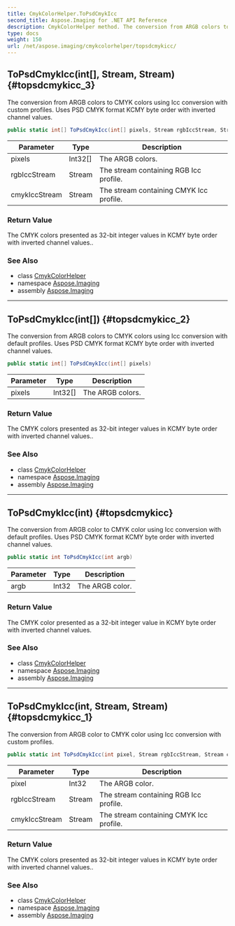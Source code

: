 ```yaml
---
title: CmykColorHelper.ToPsdCmykIcc
second_title: Aspose.Imaging for .NET API Reference
description: CmykColorHelper method. The conversion from ARGB colors to CMYK colors using Icc conversion with custom profiles. Uses PSD CMYK format KCMY byte order with inverted channel values
type: docs
weight: 150
url: /net/aspose.imaging/cmykcolorhelper/topsdcmykicc/
---
```

## ToPsdCmykIcc(int[], Stream, Stream) {#topsdcmykicc_3}

The conversion from ARGB colors to CMYK colors using Icc conversion with custom profiles. Uses PSD CMYK format KCMY byte order with inverted channel values.

```csharp
public static int[] ToPsdCmykIcc(int[] pixels, Stream rgbIccStream, Stream cmykIccStream)
```

| Parameter | Type | Description |
| --- | --- | --- |
| pixels | Int32[] | The ARGB colors. |
| rgbIccStream | Stream | The stream containing RGB Icc profile. |
| cmykIccStream | Stream | The stream containing CMYK Icc profile. |

### Return Value

The CMYK colors presented as 32-bit integer values in KCMY byte order with inverted channel values..

### See Also

* class [CmykColorHelper](../)
* namespace [Aspose.Imaging](../../cmykcolorhelper/)
* assembly [Aspose.Imaging](../../../)

---

## ToPsdCmykIcc(int[]) {#topsdcmykicc_2}

The conversion from ARGB colors to CMYK colors using Icc conversion with default profiles. Uses PSD CMYK format KCMY byte order with inverted channel values.

```csharp
public static int[] ToPsdCmykIcc(int[] pixels)
```

| Parameter | Type | Description |
| --- | --- | --- |
| pixels | Int32[] | The ARGB colors. |

### Return Value

The CMYK colors presented as 32-bit integer values in KCMY byte order with inverted channel values..

### See Also

* class [CmykColorHelper](../)
* namespace [Aspose.Imaging](../../cmykcolorhelper/)
* assembly [Aspose.Imaging](../../../)

---

## ToPsdCmykIcc(int) {#topsdcmykicc}

The conversion from ARGB color to CMYK color using Icc conversion with default profiles. Uses PSD CMYK format KCMY byte order with inverted channel values.

```csharp
public static int ToPsdCmykIcc(int argb)
```

| Parameter | Type | Description |
| --- | --- | --- |
| argb | Int32 | The ARGB color. |

### Return Value

The CMYK color presented as a 32-bit integer value in KCMY byte order with inverted channel values.

### See Also

* class [CmykColorHelper](../)
* namespace [Aspose.Imaging](../../cmykcolorhelper/)
* assembly [Aspose.Imaging](../../../)

---

## ToPsdCmykIcc(int, Stream, Stream) {#topsdcmykicc_1}

The conversion from ARGB color to CMYK color using Icc conversion with custom profiles.

```csharp
public static int ToPsdCmykIcc(int pixel, Stream rgbIccStream, Stream cmykIccStream)
```

| Parameter | Type | Description |
| --- | --- | --- |
| pixel | Int32 | The ARGB color. |
| rgbIccStream | Stream | The stream containing RGB Icc profile. |
| cmykIccStream | Stream | The stream containing CMYK Icc profile. |

### Return Value

The CMYK colors presented as 32-bit integer values in KCMY byte order with inverted channel values..

### See Also

* class [CmykColorHelper](../)
* namespace [Aspose.Imaging](../../cmykcolorhelper/)
* assembly [Aspose.Imaging](../../../)


